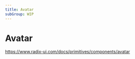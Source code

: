 ```yaml
---
title: Avatar
subGroup: WIP
---
```


# Avatar

https://www.radix-ui.com/docs/primitives/components/avatar

<Demo src="./demos/demo1.tsx" />
